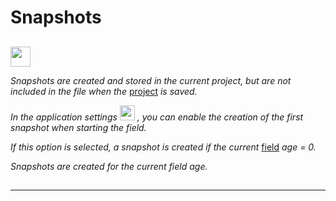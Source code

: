 # Snapshots    

##  

<img src="qrc:/resources/img/check.svg" height="32"/>

*Snapshots are created and stored in the current project, but are not included in the file when the* [project](doc3_en.md) *is saved.*

*In the application settings* <img src="qrc:/resources/img/setup.svg" height="24"/> *, you can enable the creation of the first snapshot when starting the field.*

*If this option is selected, a snapshot is created if the current* [field](doc4_en.md) *age = 0.*

*Snapshots are created for the current field age.*

##  

##  

 ---
